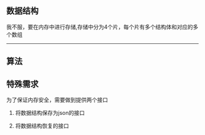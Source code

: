 ## 数据结构

我不服，要在内存中进行存储,存储中分为4个片，每个片有多个结构体和对应的多个数组


----

## 算法



## 特殊需求

为了保证内存安全，需要做到提供两个接口

1. 将数据结构保存为json的接口

2. 将数据结构恢复的接口
